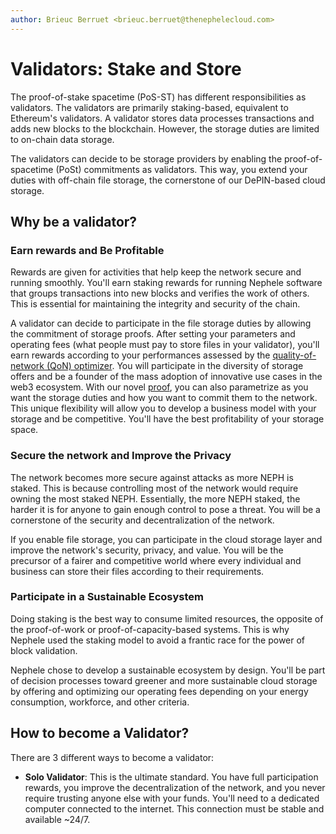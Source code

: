 ```yaml
---
author: Brieuc Berruet <brieuc.berruet@thenephelecloud.com>
---
```


# Validators: Stake and Store

The proof-of-stake spacetime (PoS-ST) has different responsibilities as validators. The validators are primarily staking-based, equivalent to Ethereum's validators. A validator stores data processes transactions and adds new blocks to the blockchain. However, the storage duties are limited to on-chain data storage.

The validators can decide to be storage providers by enabling the proof-of-spacetime (PoSt) commitments as validators. This way, you extend your duties with off-chain file storage, the cornerstone of our DePIN-based cloud storage.

## Why be a validator?

### Earn rewards and Be Profitable

Rewards are given for activities that help keep the network secure and running smoothly. You'll earn staking rewards for running Nephele software that groups transactions into new blocks and verifies the work of others. This is essential for maintaining the integrity and security of the chain.

A validator can decide to participate in the file storage duties by allowing the commitment of storage proofs. After setting your parameters and operating fees (what people must pay to store files in your validator), you'll earn rewards according to your performances assessed by the [quality-of-network (QoN) optimizer](our-network-and-ecosystem/storage-mechanisms/quality-of-network-qon-optimizer.md). You will participate in the diversity of storage offers and be a founder of the mass adoption of innovative use cases in the web3 ecosystem. With our novel [proof](our-network-and-ecosystem/consensus-proof-of-stake-spacetime.md), you can also parametrize as you want the storage duties and how you want to commit them to the network. This unique flexibility will allow you to develop a business model with your storage and be competitive. You'll have the best profitability of your storage space.

### Secure the network and Improve the Privacy

The network becomes more secure against attacks as more NEPH is staked. This is because controlling most of the network would require owning the most staked NEPH. Essentially, the more NEPH staked, the harder it is for anyone to gain enough control to pose a threat. You will be a cornerstone of the security and decentralization of the network.

If you enable file storage, you can participate in the cloud storage layer and improve the network's security, privacy, and value. You will be the precursor of a fairer and competitive world where every individual and business can store their files according to their requirements.

### Participate in a Sustainable Ecosystem

Doing staking is the best way to consume limited resources, the opposite of the proof-of-work or proof-of-capacity-based systems. This is why Nephele used the staking model to avoid a frantic race for the power of block validation.

Nephele chose to develop a sustainable ecosystem by design. You'll be part of decision processes toward greener and more sustainable cloud storage by offering and optimizing our operating fees depending on your energy consumption, workforce, and other criteria.

## How to become a Validator?

There are 3 different ways to become a validator:

* **Solo Validator**: This is the ultimate standard. You have full participation rewards, you improve the decentralization of the network, and you never require trusting anyone else with your funds. You'll need to a dedicated computer connected to the internet. This connection must be stable and available \~24/7.
